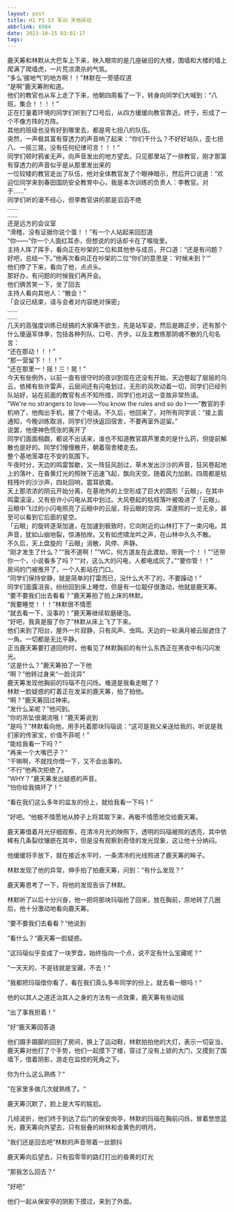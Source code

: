 ```yaml
---
layout: post
title: H1 P1 S3 军训 天地异动
abbrlink: 6984
date: 2023-10-15 03:01:17
tags:
---
```

鹿天筹和林默从大巴车上下来，映入眼帘的是几座破旧的大楼，围墙和大楼的墙上爬满了爬墙虎，一片荒凉肃杀的气氛。<br>
“多么‘接地气’的地方啊！！”林默在一旁感叹道<br>
“是啊”鹿天筹附和道。<br>
他们的教官也从车上走了下来，他朝四周看了一下，转身向同学们大喊到：“八班，集合！！！！”<br>
正在打量着环境的同学们听到了口号后，从四方缓缓向教官靠近。终于，形成了一个不像方阵的方阵。<br>
其他的班级也没有好到哪里去，都是弯七扭八的队伍。<br>
突然，一声极其富有穿透力的声音响了起来：“你们干什么？不好好站队，歪七扭八、一摇三晃，没有任何纪律可言！！！”<br>
同学们顿时鸦雀无声，向声音发出的地方望去。只见那里站了一排教官，刚才那富有穿透力的声音似乎是从那里发出来的<br>
一位较矮的教官走出了队伍，他对全体教官发了个眼神暗示，然后开口说道：“欢迎位同学来到春田国防安全教育中心，我是本次训练的负责人：李教官。对于……”<br>
同学们听的漫不经心，但李教官讲的那是滔滔不绝<br>
……<br>
……<br>
还是远方的会议室<br>
“滑稽，没有证据你说个蛋！！”有一个人站起来回怼道<br>
“你——”你一个人面红耳赤，但想说的的话却卡在了喉咙里。<br>
主持人挥了挥手，看向正在吵架的二位和其他参与成员，开口道：“还是有问题？好吧，总结一下。”他再次看向正在吵架的二位“你们的意思是：‘时候未到？’”<br>
他们停了下来，看向了他，点点头。<br>
那好办，有问题的时候我们再开会。<br>
他们俩苦笑一下，坐了回去<br>
主持人看向其他人：“散会！”<br>
「会议已结束，请与会者对内容绝对保密」<br>
……<br>
……<br>
几天的高强度训练已经搞的大家痛不欲生，先是站军姿，然后是踢正步，还有那个什么傻逼军体拳，包括各种列队、口号、齐步。以及主教练那阴魂不散的几句名言：<br>
“还在那动！！！”<br>
“那一营留下！！！”<br>
“还在那里一！摇！三！晃！”<br>
今天有些例外，以前一直有很守时的夜训到现在还没有开始，天边卷起了层层的乌云，依稀有些许雷声，云层间还有闪电划过，无形的风吹动着一切，同学们已经列队站好，站在前面的教官有点不知所措，同学们也对这一变故非常热请。<br>
“We're no strangers to love——You know the rules and so do I——”教官的手机响了，他掏出手机，接了个电话。不久后，他回来了，对所有同学说：“接上面通知，今晚训练取消，同学们尽快返回宿舍，不要再室外逗留。”<br>
说罢，他便神色慌张的离开了<br>
同学们面面相觑，都说不出话来，谁也不知道教官葫芦里卖的是什么药，但提前解散也是好的。同学们慢慢散开，朝着宿舍楼走去。<br>
整个基地笼罩在不安的氛围下。<br>
午夜时分，天边的鸣雷暂歇，又一阵狂风刮过，草木发出沙沙的声音，狂风卷起地上的落叶，在昏黄灯光的照映下迅速飞起，飘向天空。随着风力加剧，四周都是枯枝残叶的沙沙声，四处回响，震耳欲聋。<br>
天上那浓浓的阴云开始分离，在基地外的上空形成了巨大的圆形「云眼」，在其中鸣雷滚滚，又有些许小闪电从其中划过。大风卷起的枯枝落叶被吸进了「云眼」。云眼中飞过的小闪电照亮了云眼中的云层，将云眼的空洞、深邃照的一览无余，甚至可以看到它后面的星空。<br>
「云眼」的旋转逐渐加速，在加速到极致时，它向附近的山林打下了一束闪电。其声音，犹如山崩地裂，惊涛拍岸。又有如虎啸龙吟之声，在山林中久久不散。<br>
不久后，天上盘旋的「云眼」消散，风停、声静。<br>
“刚才发生了什么？”“我不道啊！”“WC，何方道友在此渡劫，带我一个！！”“还带你一个，小说看多了吗？”“对，这么大的闪电，人都电成灰了。”“要你管！！”<br>
房间的门被推开了，一个人影站在门口。<br>
“同学们保持安静，就是简单的打雷而已，没什么大不了的，不要躁动！”<br>
同学们面露沮丧，纷纷回到床上睡觉，但是有一位靓仔很激动，他就是鹿天筹。<br>
“要不要我们出去看看？”鹿天筹拍了拍上床的林默。<br>
“我要睡觉！！！”林默很不情愿<br>
“就去看一下，没事的！”鹿天筹继续软磨硬泡。<br>
“好吧，我真是服了你了”林默从床上飞了下来。<br>
他们来到了阳台，屋外一片寂静，只有风声、虫鸣。天边的一轮满月被云层遮住了一角。一切都是无比平静。<br>
正当鹿天筹要打道回府时，他看见了林默胸前的有什么东西正在黑夜中有闪闪发光。 <br>
“这是什么？”鹿天筹拍了一下他<br>
“啊？”他转过身来“一脸诧异”<br>
鹿天筹发现他胸前的玛瑙不在闪烁。难道是我看走眼了？<br>
林默一脸疑惑的盯着正在发呆的鹿天筹，拍了拍他。<br>
“啊？”鹿天筹回过神来。<br>
“发什么呆呢？”他问到。<br>
“你的吊坠很潮流哦！”鹿天筹说到<br>
“是吗？”林默看向他，用手托着那块玛瑙说：“这可是我父亲送给我的，听说是我们家的传家宝，价值不菲呢！”<br>
“能给我看一下吗？“<br>
“再来一个大嘴巴子？”<br>
“干嘛啊，不就找你借一下，又不会出事的。<br>
“不行”他再次拒绝了。<br>
“WHY？”鹿天筹发出疑惑的声音。<br>
“怕你给我搞坏了！”

“看在我们这么多年的盆友的份上，就给我看一下吗！”

”好吧。“他极不情愿地从脖子上将其取下来，再极不情愿地交给鹿天筹。

鹿天筹借着月光仔细观察，在清冷月光的映照下，透明的玛瑙被照的透亮，其中依稀有几条裂纹镶嵌在其中，但是没有观察到奇怪的发光现象，这让他十分纳闷。

他缓缓将手放下，就在接近水平时，一条清冷的光线照进了鹿天筹的眸子。

林默发现了他的异常，伸手拍了拍鹿天筹，问到：”有什么发现？“

鹿天筹思考了一下，将他的发现告诉了林默。

林默听了以后十分兴奋，他一把将那块玛瑙抢了回来，放在胸前，原地转了几圈后，他十分激动地看向鹿天筹。

”要不要我们去看看？“他说到

”看什么？“鹿天筹一脸疑惑。

”这玛瑙似乎变成了一块罗盘，始终指向一个点，说不定有什么宝藏呢？“

”一天天的，不是钱就是宝藏，不去！“

”我都把玛瑙借你看了，看在我们真么多年同学的份上，就去看一眼吗！“

他的以其人之道还治其人之身的方法有一点效果，鹿天筹有些动摇

”出了事我担着！“

”好“鹿天筹回答道

他们蹑手蹑脚的回到了房间，换上了运动鞋，林默拍拍他的大灯，表示一切妥当，鹿天筹对他打了个手势，他们一起摸下了楼，穿过了没有上锁的大门，又摸到了围墙下，借着阴影，游走在监控的死角之下。

你为什么这么熟练？“

”在家里多做几次就熟练了。“

鹿天筹沉默了，脸上是大写的尴尬。

几经波折，他们终于到达了后门的保安岗亭，林默的玛瑙在胸前闪烁，冒着悠悠蓝光，鹿天筹向外望去，只有层叠的树林和金黄色的明月。

”我们还是回去吧“林默的声音带着一丝颤抖

鹿天筹向后望去，只有孤零零的路灯打出的昏黄的灯光

”那我怎么回去？“

”好吧“

他们一起从保安亭的阴影下摸过，来到了外面。
